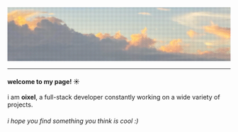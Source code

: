 <img src="banner.png" style="align: center;">
<hr>
<h4>welcome to my page! ☀️ </h4>
<p>i am <strong>oixel</strong>, a full-stack developer constantly working on a wide variety of projects.</p>
  

<h6><i>i hope you find something you think is cool :)</i></h6>
